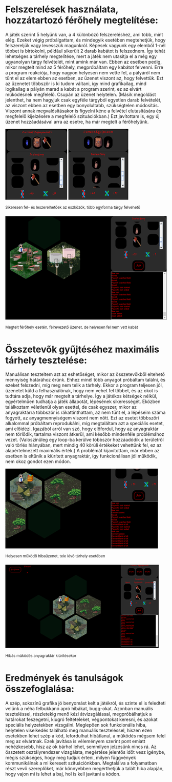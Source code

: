 # Felszerelések használata, hozzátartozó férőhely megtelítése:
A játék szerint 5 helyünk van, a 4 különböző felszereléshez, ami több, mint elég. Ezeket végig próbálgattam, és mindegyik esetében megtehetjük, hogy felszereljük vagy levesszük magunkról. Képesek vagyunk egy elemből 1-nél többet is birtokolni, például sikerült 2 darab kabátot is felszednem. Így tehát lehetséges a tárhely megtelítése, mert a játék nem utasítja el a még egy ugyanolyan tárgy felvételét, mint amink már van. Ebben az esetben pedig, mikor megtelt mind az 5 férőhely, megpróbáltam egy kabátot felvenni. Erre a program reakciója, hogy nagyon helyesen nem vette fel, a pályáról nem tűnt el az elem ebben az esetben, az üzenet viszont az, hogy felvettük. Ezt az üzenetet többször is ki tudom váltani, így mind grafikailag, mind logikailag a pályán marad a kabát a program szerint, ez az elvárt működésnek megfelelő. Csupán az üzenet helytelen. (Másik megoldást jelenthet, ha nem hagyjuk csak egyféle tárgyból egyetlen darab felvételét, az viszont ebben az esetben egy bonyolultabb, szükségtelen módosítás. Viszont annak megvalósításakor is figyelni kéne a felvétel elutasítására és megfelelő kijelzésére a megfelelő szituációkban.) Ezt javítottam is, egy új üzenet hozzáadásával arra az esetre, ha már megtelt a férőhelyünk.

![](3_1a.png)
![](3_1b.png)

<sup>Sikeresen fel- és leszerelhetőek az eszközök, több egyforma tárgy felvehető</sup>

![](3_1c.png)

<sup>Megtelt férőhely esetén, félrevezető üzenet, de helyesen fel nem vett kabát</sup>

# Összetevők gyűjtéséhez maximális tárhely tesztelése:
Manuálisan teszteltem azt az eshetőséget, mikor az összetevőkből eltehető mennyiség határához érünk. Ehhez minél több anyagot próbáltam találni, és ezeket felszedni, míg meg nem telik a tárhely. Ekkor a program teljesen jól, üzenetet küld a felhasználónak, hogy nem vehet fel többet, és az okot is tudtára adja, hogy már megtelt a tárhelye. Így a játékos kétségek nélkül, egyértelműen tudhatja a játék állapotát, lépésének sikerességét. Eközben találkoztam véletlenül olyan esettel, de csak egyszer, mikor az anyagraktárra többször is rákattinthattam, az nem tűnt el, a lépéseim száma fogyott, az anyagmennyiségem viszont nem nőtt. Ezt az esetet többszöri alkalommal próbáltam reprodukálni, míg megtaláltam azt a speciális esetet, ami előidézi. Igazából arról van szó, hogy előfordul, hogy az anyagraktár nem törlődik, tartalma viszont átkerül, ami később mindenféle problémához vezet. (Valószínűleg egy loop-ba kerülve többször hozzáadódik a területről való törlés hiányában, mert mindig 40 körüli értékeket vehettünk fel, ez az alapértelmezett maximális érték.) A problémát kijavítottam, már ebben az esetben is eltűnik a kiürített anyagraktár, így funkcionálisan jól működik, nem okoz gondot ezen módon. 

![](3_2.png)

<sup>Helyesen működő hibaüzenet, tele lévő tárhely esetében</sup>

![](3_3.png)

<sup>Hibás működés anyagraktár kiürítésekor</sup>

# Eredmények és tanulságok összefoglalása:
A szép, sokszínű grafika jó benyomást kelt a játékról, és szinte el is feledteti velünk a néha felbukkanó apró hibákat, bugg-okat. Azonban manuális teszteléssel, részletekig menő kézi átvizsgálással, megpróbálhatjuk a határokat feszegetni, kiugró feltételeket, végpontokat keresni, és azokat speciális helyzetekben vizsgálni. Meglepően sok funkcionális hiba, helytelen viselkedés található meg manuális teszteléssel, hiszen ezen esetekben lehet szép a kód, lefordulhat hibátlanul, a működés mégsem felel meg az elvártnak.
Ezek javítása is véleményem szerint pont emiatt nehézkesebb, hisz az ok bárhol lehet, semmilyen jelzésünk nincs rá. Az összetett osztályrendszer vizsgálata, megértése jelentős időt vesz igénybe, mégis szükséges, hogy meg tudjuk érteni, milyen függvények kommunikálnak a mi keresett szituációnkban. Megtalálva a folyamatban részt vevő szereplőket, már könnyebben megérthetjük a talált hiba alapján, hogy vajon mi is lehet a baj, hol is kell javítani a kódon. 

